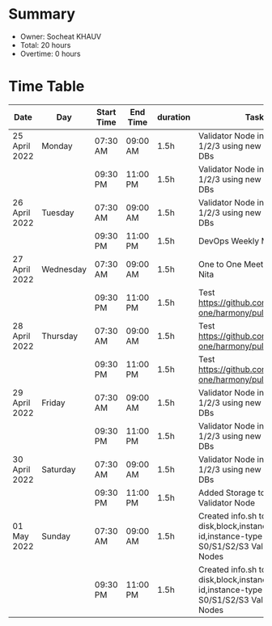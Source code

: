 # Summary

* Owner: Socheat KHAUV
* Total: 20 hours
* Overtime: 0 hours

# Time Table

| Date          | Day       | Start Time | End Time | duration | Task                                                                                               |
|---------------|-----------|------------|----------|----------|----------------------------------------------------------------------------------------------------|
| 25 April 2022 | Monday    | 07:30 AM   | 09:00 AM | 1.5h     | Validator Node in Shard 1/2/3 using new and smaller DBs                                            |
|               |           | 09:30 PM   | 11:00 PM | 1.5h     | Validator Node in Shard 1/2/3 using new and smaller DBs                                            |
| 26 April 2022 | Tuesday   | 07:30 AM   | 09:00 AM | 1.5h     | Validator Node in Shard 1/2/3 using new and smaller DBs                                            |
|               |           | 09:30 PM   | 11:00 PM | 1.5h     | DevOps Weekly Meeting                                                                              |
| 27 April 2022 | Wednesday | 07:30 AM   | 09:00 AM | 1.5h     | One to One Meeting with Nita                                                                       |
|               |           | 09:30 PM   | 11:00 PM | 1.5h     | Test https://github.com/harmony-one/harmony/pull/4070                                              |
| 28 April 2022 | Thursday  | 07:30 AM   | 09:00 AM | 1.5h     | Test https://github.com/harmony-one/harmony/pull/4070                                              |
|               |           | 09:30 PM   | 11:00 PM | 1.5h     | Test https://github.com/harmony-one/harmony/pull/4070                                              |
| 29 April 2022 | Friday    | 07:30 AM   | 09:00 AM | 1.5h     | Validator Node in Shard 1/2/3 using new and smaller DBs                                            |
|               |           | 09:30 PM   | 11:00 PM | 1.5h     | Validator Node in Shard 1/2/3 using new and smaller DBs                                            |
| 30 April 2022 | Saturday  | 07:30 AM   | 09:00 AM | 1.5h     | Validator Node in Shard 1/2/3 using new and smaller DBs                                            |
|               |           | 09:30 PM   | 11:00 PM | 1.5h     | Added Storage to S1 Validator Node                                                                 |
| 01 May 2022   | Sunday    | 07:30 AM   | 09:00 AM | 1.5h     | Created info.sh to check disk,block,instance-id,instance-type add into S0/S1/S2/S3 Validator Nodes |
|               |           | 09:30 PM   | 11:00 PM | 1.5h     | Created info.sh to check disk,block,instance-id,instance-type add into S0/S1/S2/S3 Validator Nodes |
